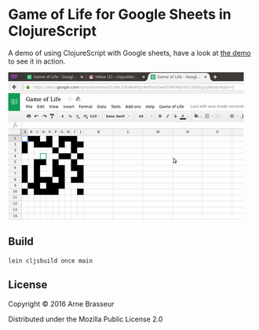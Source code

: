 # Game of Life for Google Sheets in ClojureScript

A demo of using ClojureScript with Google sheets, have a look at
[the demo](https://docs.google.com/spreadsheets/d/1ddK2Oh4NdhQ19nFbstI5wIDl39FdBjV3U72bQ5yjxj8/edit#gid=0)
to see it in action.

![](game-of-life.gif)

## Build

```
lein cljsbuild once main
```

## License ##

Copyright © 2016 Arne Brasseur

Distributed under the Mozilla Public License 2.0
